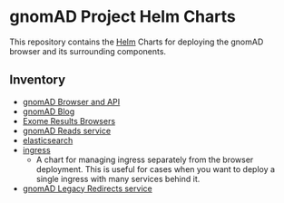 # gnomAD Project Helm Charts

This repository contains the [Helm](https://helm.sh) Charts for deploying the gnomAD browser and its surrounding components.


## Inventory

- [gnomAD Browser and API](./charts/gnomad-browser)
- [gnomAD Blog](./charts/gnomad-blog)
- [Exome Results Browsers](./charts/exome-results)
- [gnomAD Reads service](./charts/gnomad-reads)
- [elasticsearch](./charts/gnomad-elasticsearch)
- [ingress](./charts/gnomad-ingress)
	- A chart for managing ingress separately from the browser deployment. This is useful for cases when you want to deploy a single ingress with many services behind it.
- [gnomAD Legacy Redirects service](./charts/legacy-redirects)
